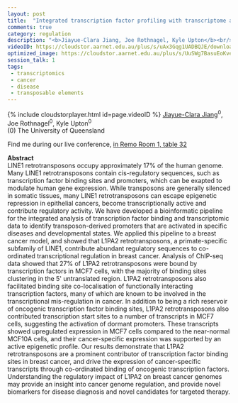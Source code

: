 ```yaml
---
layout: post
title:  "Integrated transcription factor profiling with transcriptome analysis: identification of L1PA2 transposons as global regulatory modulators in a breast cancer model"
comments: true
category: regulation
description: "<b>Jiayue-Clara Jiang, Joe Rothnagel, Kyle Upton</b><br/>LINE1 retrotransposons occupy approximately 17% of..."
videoID: https://cloudstor.aarnet.edu.au/plus/s/uAx3Gqg1UADBQJE/download
optimized_image: https://cloudstor.aarnet.edu.au/plus/s/UuSWg7BasuEoKve/download
session_talk: 1
tags:
 - transcriptomics
 - cancer
 - disease
 - transposable elements
---
```

{% include cloudstorplayer.html id=page.videoID %}
<u>Jiayue-Clara Jiang</u><sup>0</sup>, Joe Rothnagel<sup>0</sup>, Kyle Upton<sup>0</sup><br/>
\(0\) The University of Queensland

Find me during our live conference, [in Remo Room 1, table 32](https://remo.co)

<b>Abstract</b><br/>
LINE1 retrotransposons occupy approximately 17% of the human genome. Many LINE1 retrotransposons contain cis-regulatory sequences, such as transcription factor binding sites and promoters, which can be exapted to modulate human gene expression. While transposons are generally silenced in somatic tissues, many LINE1 retrotransposons can escape epigenetic repression in epithelial cancers, become transcriptionally active and contribute regulatory activity. We have developed a bioinformatic pipeline for the integrated analysis of transcription factor binding and transcriptomic data to identify transposon-derived promoters that are activated in specific diseases and developmental states. We applied this pipeline to a breast cancer model, and showed that L1PA2 retrotransposons, a primate-specific subfamily of LINE1, contribute abundant regulatory sequences to co-ordinated transcriptional regulation in breast cancer. Analysis of ChIP-seq data showed that 27% of L1PA2 retrotransposons were bound by transcription factors in MCF7 cells, with the majority of binding sites clustering in the 5' untranslated region. L1PA2 retrotransposons also facilitated binding site co-localisation of functionally interacting transcription factors, many of which are known to be involved in the transcriptional mis-regulation in cancer. In addition to being a rich reservoir of oncogenic transcription factor binding sites, L1PA2 retrotransposons also contributed transcription start sites to a number of transcripts in MCF7 cells, suggesting the activation of dormant promoters. These transcripts showed upregulated expression in MCF7 cells compared to the near-normal MCF10A cells, and their cancer-specific expression was supported by an active epigenetic profile. Our results demonstrate that L1PA2 retrotransposons are a prominent contributor of transcription factor binding sites in breast cancer, and drive the expression of cancer-specific transcripts through co-ordinated binding of oncogenic transcription factors. Understanding the regulatory impact of L1PA2 on breast cancer genomes may provide an insight into cancer genome regulation, and provide novel biomarkers for disease diagnosis and novel candidates for targeted therapy. 
